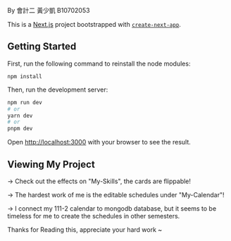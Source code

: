 By 會計二 黃少凱 B10702053

This is a [Next.js](https://nextjs.org/) project bootstrapped with [`create-next-app`](https://github.com/vercel/next.js/tree/canary/packages/create-next-app).

## Getting Started

First, run the following command to reinstall the node modules:

```
npm install
```

Then, run the development server:

```bash
npm run dev
# or
yarn dev
# or
pnpm dev
```

Open [http://localhost:3000](http://localhost:3000) with your browser to see the result.

## Viewing My Project

-> Check out the effects on "My-Skills", the cards are flippable!

-> The hardest work of me is the editable schedules under "My-Calendar"!

-> I connect my 111-2 calendar to mongodb database, but it seems to be timeless for me to create the schedules in other semesters. 

Thanks for Reading this, appreciate your hard work ~ 
